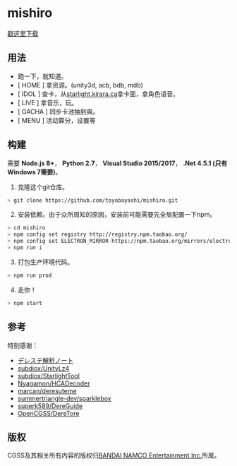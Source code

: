 # mishiro
[戳这里下载](https://github.com/toyobayashi/mishiro/releases)

## 用法

* 跑一下，就知道。
* [ HOME ] 拿资源。(unity3d, acb, bdb, mdb)
* [ IDOL ] 查卡，从[starlight.kirara.ca](https://starlight.kirara.ca/)拿卡面，拿角色语音。
* [ LIVE ] 拿音乐，玩。
* [ GACHA ] 同步卡池抽到爽。
* [ MENU ] 活动算分，设置等

## 构建
需要 __Node.js 8+__， __Python 2.7__， __Visual Studio 2015/2017__， __.Net 4.5.1 (只有Windows 7需要)__。  
1. 克隆这个git仓库。  
``` bash 
> git clone https://github.com/toyobayashi/mishiro.git
```
2. 安装依赖。由于众所周知的原因，安装前可能需要先全局配置一下npm。  
``` bash 
> cd mishiro
> npm config set registry http://registry.npm.taobao.org/
> npm config set ELECTRON_MIRROR https://npm.taobao.org/mirrors/electron/
> npm run i
```
3. 打包生产环境代码。  
``` bash 
> npm run prod
```
4. 走你！  
``` bash 
> npm start
```

## 参考
特别感谢：     
* [デレステ解析ノート](https://subdiox.github.io/deresute/)
* [subdiox/UnityLz4](https://github.com/subdiox/UnityLz4)
* [subdiox/StarlightTool](https://github.com/subdiox/StarlightTool)
* [Nyagamon/HCADecoder](https://github.com/Nyagamon/HCADecoder)
* [marcan/deresuteme](https://github.com/marcan/deresuteme)
* [summertriangle-dev/sparklebox](https://github.com/summertriangle-dev/sparklebox)
* [superk589/DereGuide](https://github.com/superk589/DereGuide)
* [OpenCGSS/DereTore](https://github.com/OpenCGSS/DereTore)

## 版权
CGSS及其相关所有内容的版权归[BANDAI NAMCO Entertainment Inc.](https://bandainamcoent.co.jp/)所属。  
